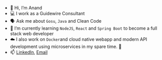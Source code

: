 - 👋 Hi, I’m Anand
- 💻 I work as a Guidewire Consultant
- 🗣️ Ask me about `Gosu`, `Java` and Clean Code
- 🌱 I’m currently learning `NodeJS`, `React` and `Spring Boot` to become a full stack web developer
- ☁️ I also work on `Docker`and cloud native webapp and modern API development using microservices in my spare time. 🚀  
- 📫 [LinkedIn](https://www.linkedin.com/in/anandathinarayanan), [Email](mailto:anand.a8807@gmail.com)

<!---
AnandAthi/AnandAthi is a ✨ special ✨ repository because its `README.md` (this file) appears on your GitHub profile.
You can click the Preview link to take a look at your changes.
--->

